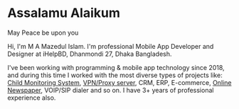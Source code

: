 # Assalamu Alaikum
May Peace be upon you

Hi, I'm M A Mazedul Islam. I'm professional Mobile App Developer and Designer at iHelpBD, Dhanmondi 27, Dhaka Bangladesh. 

I've been working with programming & mobile app technology since 2018, and during this time I worked with the most diverse types of projects like: <a href="https://github.com/mazedul-ru-cse/Child-Monitoring">Child Monitoring System</a>, <a href="https://github.com/mazedul-ru-cse/Sigma-VPN">VPN/Proxy server</a>, CRM, ERP, E-commerce, <a href="https://github.com/mazedul-ru-cse/flutter_newspaper">Online Newspaper</a>, VOIP/SIP dialer and so on. I have 3+ years of professional experience also.


<g xmlns="http://www.w3.org/2000/svg" transform="translate(82.5,84)">
                    <text x="0" y="32" stroke-width="0" text-anchor="middle" fill="#BA5F17" stroke="none" font-family="&quot;Segoe UI&quot;, Ubuntu, sans-serif" font-weight="400" font-size="14px" font-style="normal" style="opacity: 0; animation: fadein 0.5s linear forwards 0.7s">
                        Total Contributions
                    </text>
                </g>
